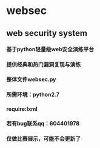 # websec
## web security system
#### 基于python轻量级web安全演练平台
#### 提供经典和热门漏洞复现与演练


#### 整体文件websec.py
#### 所需环境：python2.7
#### require:lxml
#### 若有bug联系qq：604401978


#### 仅做比赛展示，可能不会更新了
